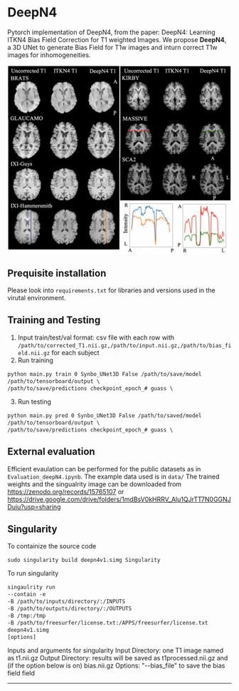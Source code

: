 # DeepN4
Pytorch implementation of DeepN4, from the paper: DeepN4: Learning ITKN4 Bias Field Correction for T1 weighted Images. 
We propose **DeepN4**, a 3D UNet to generate Bias Field for T1w images and inturn correct T1w images for inhomogeneities.

<p align="center">
<img src="figures/fig.png" width=100% height=40% 
class="center">
</p>

## Prequisite installation
Please look into `requirements.txt` for libraries and versions used in the virutal environment. 

## Training and Testing
1. Input train/test/val format: csv file with each row with `/path/to/corrected_T1.nii.gz,/path/to/input.nii.gz,/path/to/bias_field.nii.gz` for each subject 
2. Run training 
```
python main.py train 0 Synbo_UNet3D False /path/to/save/model /path/to/tensorboard/output \
/path/to/save/predictions checkpoint_epoch_# guass \
```
3. Run testing 
```
python main.py pred 0 Synbo_UNet3D False /path/to/saved/model /path/to/tensorboard/output \ 
/path/to/save/predictions checkpoint_epoch_# guass \
```

## External evaluation 

Efficient evaulation can be performed for the public datasets as in `Evaluation_deepN4.ipynb`. The example data used is in `data/` 
The trained weights and the singualrity image can be downloaded from https://zenodo.org/records/15765107 or https://drive.google.com/drive/folders/1mdBsV0kHRRV_Alu1QJrTT7N0GGNJDuiu?usp=sharing   



## Singularity 

To containize the source code 
```
sudo singularity build deepn4v1.simg Singularity
```

To run singularity 
```
singaulrity run
--contain -e
-B /path/to/inputs/directory/:/INPUTS
-B /path/to/outputs/directory/:/OUTPUTS
-B /tmp:/tmp
-B /path/to/freesurfer/license.txt:/APPS/freesurfer/license.txt
deepn4v1.simg
[options]
```

Inputs and arguments for singularity
Input Directory: one T1 image named as t1.nii.gz
Output Directory: results will be saved as t1processed.nii.gz and (if the option below is on) bias.nii.gz
Options: "--bias_file" to save the bias field field

---






